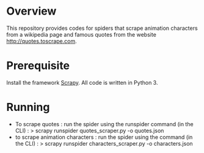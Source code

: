 # Overview
This repository provides codes for spiders that scrape animation characters from a wikipedia page and famous quotes from the website http://quotes.toscrape.com.

# Prerequisite
Install the framework [Scrapy](https://scrapy.org/). All code is written in Python 3.

# Running
- To scrape quotes : run the spider using the runspider command (in the CLI) : > scrapy runspider quotes_scraper.py -o quotes.json
- to scrape animation characters : run the spider using the command (in the CLI) : > scrapy runspider characters_scraper.py -o characters.json
